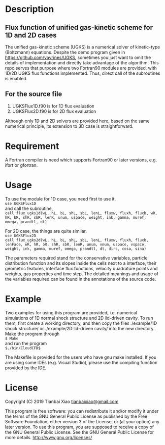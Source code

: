 # Description
## Flux function of unified gas-kinetic scheme for 1D and 2D cases
The unified gas-kinetic scheme (UGKS) is a numerical solver of kinetic-type (Boltzmann) equations. Despite the demo program given in https://github.com/vavrines/UGKS, sometimes you just want to omit the details of implementation and directly take advantage of the algorithm. This repo serves that purpose where two Fortran90 modules are provided, with 1D/2D UGKS flux functions implemented. Thus, direct call of the subroutines is enabled. 

## For the source file
1. UGKSFlux1D.f90 is for 1D flux evaluation  
2. UGKSFlux2D.f90 is for 2D flux evaluation  

Although only 1D and 2D solvers are provided here, based on the same numerical principle, its extension to 3D case is straightforward.

# Requirement
A Fortran compiler is need which supports Fortran90 or later versions, e.g. ifort or gfortran.

# Usage
To use the module for 1D case, you need first to use it,  
`use UGKSFlux1D`  
and call the subroutine,  
`call flux_ugks1d(wL, hL, bL, shL, sbL, lenL, fluxw, fluxh, fluxb, wR, hR, bR, shR, sbR, lenR, unum, uspace, weight, ink, gamma, muref, omega, prandtl, dt)` 

For 2D case, the things are quite similar.  
`use UGKSFlux2D`  
`call flux_ugks2d(wL, hL, bL, shL, sbL, lenL, fluxw, fluxh, fluxb, lenFace, wR, hR, bR, shR, sbR, lenR, unum, vnum, uspace, vspace, weight, ink, gamma, muref, omega, prandtl, dt, dirc, cosa, sina)`

The parameters required stand for the conservative variables, particle distribution function and its slopes inside the cells next to a interface, their geometric features, interface flux functions, velocity quadrature points and weights, gas properties and time step.
The detailed meanings and usage of the variables required can be found in the annotations of the source code.

# Example
Two examples for using this program are provided, i.e. numerical simulations of 1D normal shock structure and 2D lid-driven cavity. To run them, first create a working directory, and then copy the files ./example/1D shock structure/ or ./example/2D lid-driven cavity/ into the new directory.  
Make the program through  
`$ Make`  
and run the program  
`$./bin/CloudCFD$`

The Makefile is provided for the users who have gnu make installed. If you are using some IDEs (e.g. Visual Studio), please use the compiling function provided by the IDE.

# License
Copyright (C) 2019 Tianbai Xiao tianbaixiao@gmail.com

This program is free software: you can redistribute it and/or modify it under the terms of the GNU General Public License as published by the Free Software Foundation, either version 3 of the License, or (at your option) any later version. To use this program, you are supposed to receive a copy of the GNU General Public License. See the GNU General Public License for more details. http://www.gnu.org/licenses/
